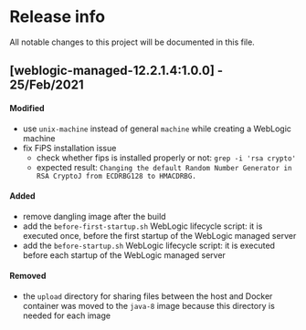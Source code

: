 # Release info

All notable changes to this project will be documented in this file.

## [weblogic-managed-12.2.1.4:1.0.0] - 25/Feb/2021
#### Modified
* use `unix-machine` instead of general `machine` while creating a WebLogic machine
* fix FiPS installation issue
  * check whether fips is installed properly or not: `grep -i 'rsa crypto'`
  * expected result: `Changing the default Random Number Generator in RSA CryptoJ from ECDRBG128 to HMACDRBG.`
#### Added
* remove dangling image after the build
* add the `before-first-startup.sh` WebLogic lifecycle script: it is executed once, before the first startup of the WebLogic managed server
* add the `before-startup.sh` WebLogic lifecycle script: it is executed before each startup of the WebLogic managed server
#### Removed
* the `upload` directory for sharing files between the host and Docker container was moved to the `java-8` image because this directory is needed for each image
